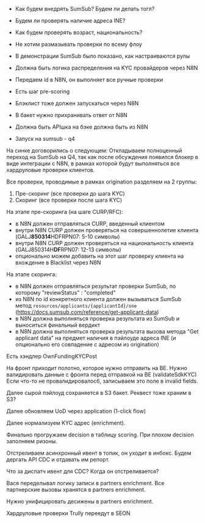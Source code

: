 
- Как будем внедрять SumSub? Будем ли делать тогл?
- Будем ли проверять наличие адреса INE?
- Как будем проверять возраст, национальность? 
- Не хотим размазывать проверки по всему флоу
- В демонстрации SumSub было показано, как настраиваются рулы

- Должна быть логика распределения на KYC провайдеров через N8N
- Передаем id в N8N, он выполняет все ручные проверки
- Есть шаг pre-scoring
- Блэклист тоже должен запускаться через N8N 
- В бакет нужно прихранивать ответ от N8N
- Должна быть APIшка на бэке должна быть из N8N
- Запуск на sumsub - q4

На синке договорились о следующем:
Откладываем полноценный переход на SumSub на Q4, так как после обсуждения появился блокер в виде интеграции с N8N, в рамках которой будут выполняться все хардруловые проверки клиентов.

Все проверки, проводимые в рамках origination разделяем на 2 группы:
1. Пре-скоринг (все проверки до шага KYC)
2. Скоринг (все проверки после шага KYC)

На этапе пре-скоринга (на шаге CURP/RFC):
   - в N8N должен отправляться CURP, введенный клиентом
   - внутри N8N СURP должен проверяться на совершеннолетие клиента (GALJ**850314**HDFRPN07: 5-10 символы)
   - внутри N8N СURP должен проверяться на национальность клиента (GALJ850314H**DF**RPN07: 12-13 символы)
   - опционально можем добавить на этот шаг проверку клиента на вхождение в Blacklist через N8N
   
На этапе скоринга:
- в N8N должен отправляться результат проверки SumSub, по которому "reviewStatus" : "completed"
- из N8N по id конкретного клиента должен вызываться SumSub метод
  `resources/applicants/{applicantId}/one` (https://docs.sumsub.com/reference/get-applicant-data)
- в N8N должна выполняться проверка результата из SumSub и выноситься финальный вердикт
- в N8N должна выполняться проверка результата вызова метода "Get applicant data" на предмет наличия в пэйлоуде адреса INE (и опционально его совпадение с адресом из origination)


Есть хэндлер OwnFundingKYCPost

На фронт приходит полотно, которое нужно отправить на BE.
Нужно валидировать данные с фронта перед отправкой на BE (validateSdkKYC)
Если что-то не провалидировалосб, записываем это поле в invalid fields.

Далее сырой пэйлоуд сохраняется в S3 бакет.
Реквест тоже храним в S3? 

Далее обновляем UoD через application (1-click flow)

Далее нормализуем KYC адрес (enrichment).

Финально прогружаем decision в таблицу scoring.
При плохом decision заполняем ризоны.

Отстреливаем асинхронный ивент в топик, он уходит в инбокс. Будем дергать API CDC и отдавать им репорт.

Что за диспатч ивент для CDC? Когда он отстреливается? 

Вася переделывал логику записи в partners enrichment. Все партнерские вызовы хранятся в partners enrichment.

Нужно унифицировать десижены в partners enrichment.

Хардруловые проверки Trully переедут в SEON



